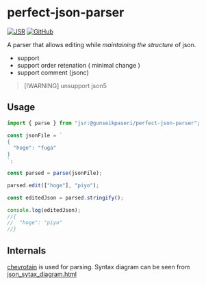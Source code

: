 # perfect-json-parser

[![JSR](https://jsr.io/badges/@gunseikpaseri/perfect-json-parser)](https://jsr.io/@gunseikpaseri/perfect-json-parser)
[![GitHub](https://img.shields.io/github/license/GunseiKPaseri/perfect-json-parser)](https://github.com/GunseiKPaseri/perfect-json-parser/blob/main/LICENSE)

A parser that allows editing while _maintaining the structure_ of json.

- support
- support order retenation ( minimal change )
- support comment (jsonc)

> [!WARNING] unsupport json5

## Usage

```ts
import { parse } from "jsr:@gunseikpaseri/perfect-json-parser";

const jsonFile = `
{
  "hoge": "fuga"
}
`;

const parsed = parse(jsonFile);

parsed.edit(["hoge"], "piyo");

const editedJson = parsed.stringify();

console.log(editedJson);
//{
//  "hoge": "piyo"
//}
```

## Internals

[chevrotain](https://chevrotain.io/) is used for parsing. Syntax diagram can be
seen from [json_sytax_diagram.html](./json_syntax_diagram.html)

